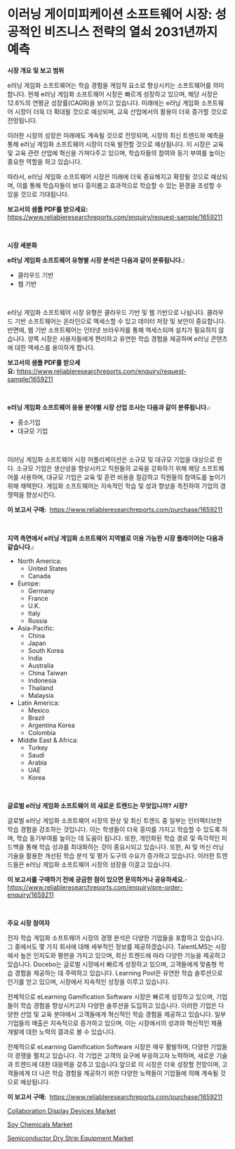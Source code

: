 <p><h1>이러닝 게이미피케이션 소프트웨어 시장: 성공적인 비즈니스 전략의 열쇠 2031년까지 예측</h1></p><p><strong>시장 개요 및 보고 범위</strong></p>
<p><p>e러닝 게임화 소프트웨어는 학습 경험을 게임적 요소로 향상시키는 소프트웨어를 의미합니다. 현재 e러닝 게임화 소프트웨어 시장은 빠르게 성장하고 있으며, 해당 시장은 12.6%의 연평균 성장률(CAGR)을 보이고 있습니다. 미래에는 e러닝 게임화 소프트웨어 시장이 더욱 더 확대될 것으로 예상되며, 교육 산업에서의 활용이 더욱 증가할 것으로 전망됩니다.</p><p>이러한 시장의 성장은 미래에도 계속될 것으로 전망되며, 시장의 최신 트렌드와 예측을 통해 e러닝 게임화 소프트웨어 시장이 더욱 발전할 것으로 예상됩니다. 이 시장은 교육 및 교육 관련 산업에 혁신을 가져다주고 있으며, 학습자들의 참여와 동기 부여를 높이는 중요한 역할을 하고 있습니다.</p><p>따라서, e러닝 게임화 소프트웨어 시장은 미래에 더욱 중요해지고 확장될 것으로 예상되며, 이를 통해 학습자들이 보다 흥미롭고 효과적으로 학습할 수 있는 환경을 조성할 수 있을 것으로 기대됩니다.</p></p>
<p><strong>보고서의 샘플 PDF를 받으세요:</strong> <a href="https://www.reliableresearchreports.com/enquiry/request-sample/1659211">https://www.reliableresearchreports.com/enquiry/request-sample/1659211</a></p>
<p>&nbsp;</p>
<p><strong>시장 세분화</strong></p>
<p><strong>e러닝 게임화 소프트웨어 유형별 시장 분석은 다음과 같이 분류됩니다.:</strong></p>
<p><ul><li>클라우드 기반</li><li>웹 기반</li></ul></p>
<p>&nbsp;</p>
<p><p>e러닝 게임화 소프트웨어 시장 유형은 클라우드 기반 및 웹 기반으로 나뉩니다. 클라우드 기반 소프트웨어는 온라인으로 액세스할 수 있고 데이터 저장 및 보안이 중요합니다. 반면에, 웹 기반 소프트웨어는 인터넷 브라우저를 통해 액세스되며 설치가 필요하지 않습니다. 양쪽 시장은 사용자들에게 편리하고 유연한 학습 경험을 제공하며 e러닝 콘텐츠에 대한 액세스를 용이하게 합니다.</p></p>
<p><strong>보고서의 샘플 PDF를 받으세요:</strong>&nbsp;<a href="https://www.reliableresearchreports.com/enquiry/request-sample/1659211">https://www.reliableresearchreports.com/enquiry/request-sample/1659211</a></p>
<p>&nbsp;</p>
<p><strong> e러닝 게임화 소프트웨어 응용 분야별 시장 산업 조사는 다음과 같이 분류됩니다.:</strong></p>
<p><ul><li>중소기업</li><li>대규모 기업</li></ul></p>
<p>&nbsp;</p>
<p><p>이러닝 게임화 소프트웨어 시장 어플리케이션은 소규모 및 대규모 기업을 대상으로 한다. 소규모 기업은 생산성을 향상시키고 직원들의 교육을 강화하기 위해 해당 소프트웨어를 사용하며, 대규모 기업은 교육 및 훈련 비용을 절감하고 직원들의 참여도를 높이기 위해 채택한다. 게임화 소프트웨어는 지속적인 학습 및 성과 향상을 촉진하여 기업의 경쟁력을 향상시킨다.</p></p>
<p><strong>이 보고서 구매:</strong>&nbsp; <a href="https://www.reliableresearchreports.com/purchase/1659211">https://www.reliableresearchreports.com/purchase/1659211</a></p>
<p>&nbsp;</p>
<p><strong>지역 측면에서 e러닝 게임화 소프트웨어 지역별로 이용 가능한 시장 플레이어는 다음과 같습니다.:</strong></p>
<p><ul>
    <li>
        North America:
        <ul>
            <li>United States</li>
            <li>Canada</li>
        </ul>
    </li>
    <li>
        Europe:
        <ul>
            <li>Germany</li>
            <li>France</li>
            <li>U.K.</li>
            <li>Italy</li>
            <li>Russia</li>
        </ul>
    </li>
    <li>
        Asia-Pacific:
        <ul>
            <li>China</li>
            <li>Japan</li>
            <li>South Korea</li>
            <li>India</li>
            <li>Australia</li>
            <li>China Taiwan</li>
            <li>Indonesia</li>
            <li>Thailand</li>
            <li>Malaysia</li>
        </ul>
    </li>
    <li>
        Latin America:
        <ul>
            <li>Mexico</li>
            <li>Brazil</li>
            <li>Argentina Korea</li>
            <li>Colombia</li>
        </ul>
    </li>
    <li>
        Middle East & Africa:
        <ul>
            <li>Turkey</li>
            <li>Saudi</li>
            <li>Arabia</li>
            <li>UAE</li>
            <li>Korea</li>
        </ul>
    </li>
    </ul></p>
<p>&nbsp;</p>
<p><strong>글로벌 e러닝 게임화 소프트웨어 의 새로운 트렌드는 무엇입니까? 시장?</strong></p>
<p><p>글로벌 e러닝 게임화 소프트웨어 시장의 현상 및 최신 트렌드 중 일부는 인터랙티브한 학습 경험을 강조하는 것입니다. 이는 학생들이 더욱 흥미를 가지고 학습할 수 있도록 하며, 학습 동기부여를 높이는 데 도움이 됩니다. 또한, 개인화된 학습 경로 및 즉각적인 피드백을 통해 학습 성과를 최대화하는 것이 중요시되고 있습니다. 또한, AI 및 머신 러닝 기술을 활용한 개선된 학습 분석 및 평가 도구의 수요가 증가하고 있습니다. 이러한 트렌드들은 e러닝 게임화 소프트웨어 시장의 성장을 이끌고 있습니다.</p></p>
<p><strong>이 보고서를 구매하기 전에 궁금한 점이 있으면 문의하거나 공유하세요.</strong>- <a href="https://www.reliableresearchreports.com/enquiry/pre-order-enquiry/1659211">https://www.reliableresearchreports.com/enquiry/pre-order-enquiry/1659211</a></p>
<p>&nbsp;</p>
<p><strong>주요 시장 참여자</strong></p>
<p><p>전자 학습 게임화 소프트웨어 시장의 경쟁 분석은 다양한 기업들을 포함하고 있습니다. 그 중에서도 몇 가지 회사에 대해 세부적인 정보를 제공하겠습니다. TalentLMS는 시장에서 높은 인지도와 평판을 가지고 있으며, 최신 트렌드에 따라 다양한 기능을 제공하고 있습니다. Docebo는 글로벌 시장에서 빠르게 성장하고 있으며, 고객들에게 맞춤형 학습 경험을 제공하는 데 주력하고 있습니다. Learning Pool은 유연한 학습 솔루션으로 인기를 얻고 있으며, 시장에서 지속적인 성장을 이루고 있습니다.</p><p>전체적으로 eLearning Gamification Software 시장은 빠르게 성장하고 있으며, 기업들이 학습 경험을 향상시키고자 다양한 솔루션을 도입하고 있습니다. 이러한 기업은 다양한 산업 및 교육 분야에서 고객들에게 혁신적인 학습 경험을 제공하고 있습니다. 일부 기업들의 매출은 지속적으로 증가하고 있으며, 이는 시장에서의 성과와 혁신적인 제품 개발에 대한 노력의 결과로 볼 수 있습니다.</p><p>전체적으로 eLearning Gamification Software 시장은 매우 활발하며, 다양한 기업들이 경쟁을 펼치고 있습니다. 각 기업은 고객의 요구에 부응하고자 노력하며, 새로운 기술과 트렌드에 대한 대응력을 갖추고 있습니다.앞으로 이 시장은 더욱 성장할 전망이며, 고객들에게 더 나은 학습 경험을 제공하기 위한 다양한 노력들이 기업들에 의해 계속될 것으로 예상됩니다.</p></p>
<p><strong>이 보고서 구매:</strong>&nbsp;&nbsp;<a href="https://www.reliableresearchreports.com/purchase/1659211">https://www.reliableresearchreports.com/purchase/1659211</a></p>
<p><p><a href="https://github.com/edytherolanlouisejk1miz0wig/Market-Research-Report-List-1/blob/main/collaboration-display-devices-market.md">Collaboration Display Devices Market</a></p><p><a href="https://military-diascia-e68.notion.site/Soy-Chemicals-Market-Research-Report-Provides-Critical-Insights-that-can-help-Shape-Business-Develop-197a6bd6d8ed472987bc45ddc309b1de">Soy Chemicals Market</a></p><p><a href="https://github.com/peachesmcdowel1/Market-Research-Report-List-2/blob/main/semiconductor-dry-strip-equipment-market.md">Semiconductor Dry Strip Equipment Market</a></p></p>
